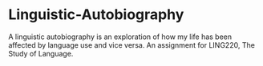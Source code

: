 # Linguistic-Autobiography
A linguistic autobiography is an exploration of how my life has been affected by language use and vice versa. An assignment for LING220, The Study of Language.
